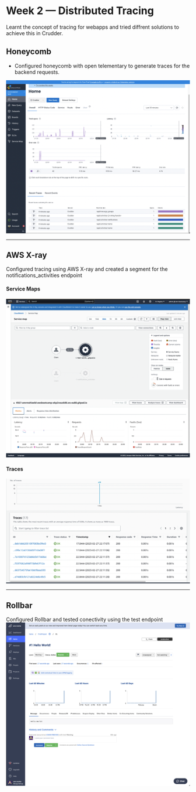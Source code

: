 # Week 2 — Distributed Tracing

Learnt the concept of tracing for webapps and tried diffrent solutions to achieve this in Crudder.

## Honeycomb

- Configured honeycomb with open telementary to generate traces for the backend requests.

<img src='_assets/Honeycombio.png' width='700'>

---

## AWS X-ray
Configured tracing using AWS X-ray and created a segment for the notifications_activities endpoint

#### Service Maps

<img src='_assets/Week2_Service_map.png' width='700'>

#### Traces

<img src='_assets/Week2_xray_traces.png' width='700'>

---
## Rollbar
Configured Rollbar and tested conectivity using the test endpoint
<img src='_assets/Week2_rollbar.png' width='700'>

